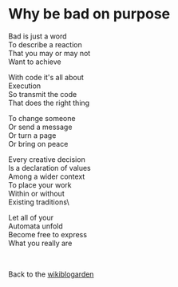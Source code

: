 # Why be bad on purpose

Bad is just a word\
To describe a reaction\
That you may or may not\
Want to achieve

With code it's all about\
Execution\
So transmit the code\
That does the right thing 

To change someone\
Or send a message\
Or turn a page\
Or bring on peace

Every creative decision\
Is a declaration of values\
Among a wider context\
To place your work\
Within or without\
Existing traditions\

Let all of your\
Automata unfold\
Become free to express\
What you really are

<br>

Back to the [wikiblogarden](/wikiblogarden)
